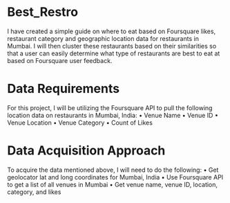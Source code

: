 # Best_Restro
I have created a simple guide on where to eat based on Foursquare likes, restaurant category and geographic location data for restaurants 
in Mumbai. I will then cluster these restaurants based on their similarities so that a user can easily determine what type of restaurants 
are best to eat at based on Foursquare user feedback.

# Data Requirements
For this project, I will be utilizing the Foursquare API to pull the following location data on restaurants in Mumbai, India:
• Venue Name
• Venue ID 
• Venue Location 
• Venue Category 
• Count of Likes

# Data Acquisition Approach
To acquire the data mentioned above, I will need to do the following: 
• Get geolocator lat and long coordinates for Mumbai, India
• Use Foursquare API to get a list of all venues in Mumbai 
• Get venue name, venue ID, location, category, and likes
